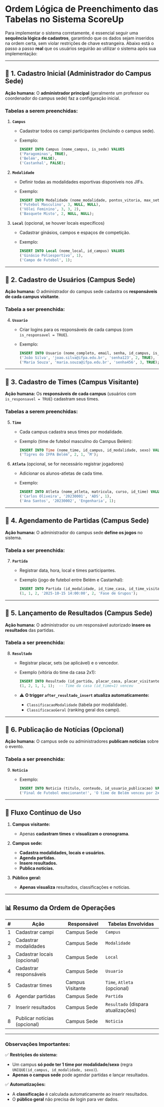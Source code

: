# **Ordem Lógica de Preenchimento das Tabelas no Sistema ScoreUp**

Para implementar o sistema corretamente, é essencial seguir uma **sequência lógica de cadastros**, garantindo que os dados sejam inseridos na ordem certa, sem violar restrições de chave estrangeira. Abaixo está o passo a passo **real** que os usuários seguirão ao utilizar o sistema após sua implementação:

---

## 📌 **1. Cadastro Inicial (Administrador do Campus Sede)**

**Ação humana:** O **administrador principal** (geralmente um professor ou coordenador do campus sede) faz a configuração inicial.

### **Tabelas a serem preenchidas:**

1. **`Campus`**  
   - Cadastrar todos os campi participantes (incluindo o campus sede).  
   - Exemplo:  

     ```sql
     INSERT INTO Campus (nome_campus, is_sede) VALUES 
     ('Paragominas', TRUE),
     ('Belém', FALSE),
     ('Castanhal', FALSE);
     ```

2. **`Modalidade`**  
   - Definir todas as modalidades esportivas disponíveis nos JIFs.  
   - Exemplo:

     ```sql
     INSERT INTO Modalidade (nome_modalidade, pontos_vitoria, max_sets, sets_para_vencer) VALUES 
     ('Futebol Masculino', 3, NULL, NULL),
     ('Vôlei Feminino', 3, 3, 2),
     ('Basquete Misto', 2, NULL, NULL);
     ```

3. **`Local`** (opcional, se houver locais específicos)  
   - Cadastrar ginásios, campos e espaços de competição.  
   - Exemplo:  

     ```sql
     INSERT INTO Local (nome_local, id_campus) VALUES 
     ('Ginásio Poliesportivo', 1),
     ('Campo de Futebol', 1);
     ```

---

## 📌 **2. Cadastro de Usuários (Campus Sede)**

**Ação humana:** O administrador do campus sede cadastra os **responsáveis de cada campus visitante**.

### **Tabela a ser preenchida:**

4. **`Usuario`**  
   - Criar logins para os responsáveis de cada campus (com `is_responsavel = TRUE`).  
   - Exemplo:  

     ```sql
     INSERT INTO Usuario (nome_completo, email, senha, id_campus, is_responsavel) VALUES 
     ('João Silva', 'joao.silva@ifpa.edu.br', 'senha123', 2, TRUE),
     ('Maria Souza', 'maria.souza@ifpa.edu.br', 'senha456', 3, TRUE);
     ```

---

## 📌 **3. Cadastro de Times (Campus Visitante)**

**Ação humana:** Os **responsáveis de cada campus** (usuários com `is_responsavel = TRUE`) cadastram seus times.

### **Tabelas a serem preenchidas:**

5. **`Time`**  
   - Cada campus cadastra seus times por modalidade.  
   - Exemplo (time de futebol masculino do Campus Belém):  

     ```sql
     INSERT INTO Time (nome_time, id_campus, id_modalidade, sexo) VALUES 
     ('Tigres do IFPA Belém', 2, 1, 'M');
     ```

6. **`Atleta`** (opcional, se for necessário registrar jogadores)  
   - Adicionar os alunos-atletas de cada time.  
   - Exemplo:  

     ```sql
     INSERT INTO Atleta (nome_atleta, matricula, curso, id_time) VALUES 
     ('Carlos Oliveira', '20230001', 'ADS', 1),
     ('Ana Santos', '20230002', 'Engenharia', 1);
     ```

---

## 📌 **4. Agendamento de Partidas (Campus Sede)**

**Ação humana:** O administrador do campus sede **define os jogos** no sistema.

### **Tabela a ser preenchida:**

7. **`Partida`**  
   - Registrar data, hora, local e times participantes.  
   - Exemplo (jogo de futebol entre Belém e Castanhal):  

     ```sql
     INSERT INTO Partida (id_modalidade, id_time_casa, id_time_visitante, data_hora, id_local, fase) VALUES 
     (1, 1, 2, '2025-10-15 14:00:00', 2, 'Fase de Grupos');
     ```

---

## 📌 **5. Lançamento de Resultados (Campus Sede)**

**Ação humana:** O administrador ou um responsável autorizado **insere os resultados** das partidas.

### **Tabela a ser preenchida:**

8. **`Resultado`**  
   - Registrar placar, sets (se aplicável) e o vencedor.  
   - Exemplo (vitória do time da casa 2x1):  

     ```sql
     INSERT INTO Resultado (id_partida, placar_casa, placar_visitante, vencedor, id_usuario_registro) VALUES 
     (1, 2, 1, 1, 1);  -- Time da casa (id_time=1) venceu
     ```

   - ⚠️ **O trigger `after_resultado_insert` atualiza automaticamente:**  
     - `ClassificacaoModalidade` (tabela por modalidade).  
     - `ClassificacaoGeral` (ranking geral dos campi).  

---

## 📌 **6. Publicação de Notícias (Opcional)**

**Ação humana:** O campus sede ou administradores **publicam notícias** sobre o evento.

### **Tabela a ser preenchida:**

9. **`Noticia`**  
   - Exemplo:  

     ```sql
     INSERT INTO Noticia (titulo, conteudo, id_usuario_publicacao) VALUES 
     ('Final de Futebol emocionante!', 'O time de Belém venceu por 2x1...', 1);
     ```

---

## 🔄 **Fluxo Contínuo de Uso**

1. **Campus visitante:**  
   - Apenas **cadastram times** e **visualizam o cronograma**.  

2. **Campus sede:**  
   - **Cadastra modalidades, locais e usuários.**  
   - **Agenda partidas.**  
   - **Insere resultados.**  
   - **Publica notícias.**  

3. **Público geral:**  
   - **Apenas visualiza** resultados, classificações e notícias.  

---

## 📊 **Resumo da Ordem de Operações**

| #  | Ação                           | Responsável          | Tabelas Envolvidas                  |
|----|--------------------------------|----------------------|-------------------------------------|
| 1  | Cadastrar campi                | Campus Sede          | `Campus`                            |
| 2  | Cadastrar modalidades          | Campus Sede          | `Modalidade`                        |
| 3  | Cadastrar locais (opcional)    | Campus Sede          | `Local`                             |
| 4  | Cadastrar responsáveis         | Campus Sede          | `Usuario`                           |
| 5  | Cadastrar times                | Campus Visitante     | `Time`, `Atleta` (opcional)         |
| 6  | Agendar partidas               | Campus Sede          | `Partida`                           |
| 7  | Inserir resultados             | Campus Sede          | `Resultado` (dispara atualizações)  |
| 8  | Publicar notícias (opcional)   | Campus Sede          | `Noticia`                           |

---

### **Observações Importantes:**

✅ **Restrições do sistema:**  

- Um campus **só pode ter 1 time por modalidade/sexo** (regra `UNIQUE(id_campus, id_modalidade, sexo)`).  
- **Apenas o campus sede** pode agendar partidas e lançar resultados.  

✅ **Automatizações:**  

- A **classificação** é calculada automaticamente ao inserir resultados.  
- O **público geral** não precisa de login para ver dados.

